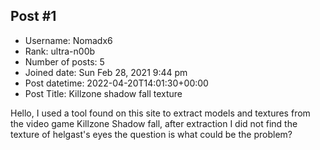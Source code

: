 ## Post #1
- Username: Nomadx6
- Rank: ultra-n00b
- Number of posts: 5
- Joined date: Sun Feb 28, 2021 9:44 pm
- Post datetime: 2022-04-20T14:01:30+00:00
- Post Title: Killzone shadow fall texture

Hello, I used a tool found on this site to extract models and textures from the video game Killzone Shadow fall, after extraction I did not find the texture of helgast's eyes the question is what could be the problem?
